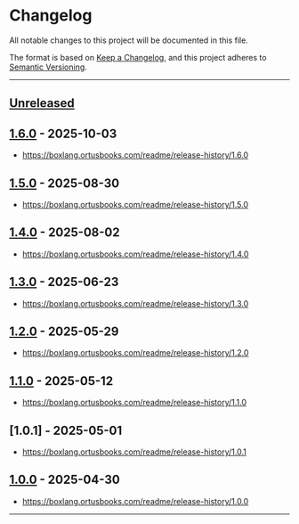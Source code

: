 # Changelog

All notable changes to this project will be documented in this file.

The format is based on [Keep a Changelog](https://keepachangelog.com/en/1.0.0/),
and this project adheres to [Semantic Versioning](https://semver.org/spec/v2.0.0.html).

* * *

## [Unreleased]

## [1.6.0] - 2025-10-03

- <https://boxlang.ortusbooks.com/readme/release-history/1.6.0>

## [1.5.0] - 2025-08-30

- <https://boxlang.ortusbooks.com/readme/release-history/1.5.0>

## [1.4.0] - 2025-08-02

- <https://boxlang.ortusbooks.com/readme/release-history/1.4.0>

## [1.3.0] - 2025-06-23

- <https://boxlang.ortusbooks.com/readme/release-history/1.3.0>

## [1.2.0] - 2025-05-29

- <https://boxlang.ortusbooks.com/readme/release-history/1.2.0>

## [1.1.0] - 2025-05-12

- <https://boxlang.ortusbooks.com/readme/release-history/1.1.0>

## [1.0.1] - 2025-05-01

- <https://boxlang.ortusbooks.com/readme/release-history/1.0.1>

## [1.0.0] - 2025-04-30

- <https://boxlang.ortusbooks.com/readme/release-history/1.0.0>

* * *

[unreleased]: https://github.com/ortus-boxlang/boxlang-servlet/compare/v1.6.0...HEAD
[1.6.0]: https://github.com/ortus-boxlang/boxlang-servlet/compare/v1.5.0...v1.6.0
[1.5.0]: https://github.com/ortus-boxlang/boxlang-servlet/compare/v1.4.0...v1.5.0
[1.4.0]: https://github.com/ortus-boxlang/boxlang-servlet/compare/v1.3.0...v1.4.0
[1.3.0]: https://github.com/ortus-boxlang/boxlang-servlet/compare/v1.2.0...v1.3.0
[1.2.0]: https://github.com/ortus-boxlang/boxlang-servlet/compare/v1.1.0...v1.2.0
[1.1.0]: https://github.com/ortus-boxlang/boxlang-servlet/compare/v1.0.0...v1.1.0
[1.0.0]: https://github.com/ortus-boxlang/boxlang-servlet/compare/48557184906eda841b837deec8f4182cdde359ad...v1.0.0
